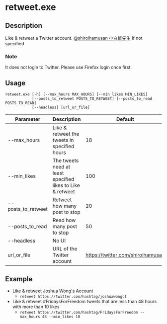 # retweet.exe

## Description
Like & retweet a Twitter account. [@shiroihamusan 小白鼠先生](https://twitter.com/shiroihamusan) if not specified

### Note
It does not login to Twitter. Please use Firefox login once first.

## Usage
```
retweet.exe [-h] [--max_hours MAX_HOURS] [--min_likes MIN_LIKES] 
            [--posts_to_retweet POSTS_TO_RETWEET] [--posts_to_read POSTS_TO_READ] 
            [--headless] [url_or_file]
```
| Parameter         | Description    | Default                       |
|-------------------|----------------|------------------------------|
| --max_hours | Like & retweet the tweets in specified hours | 18    |
| --min_likes | The tweets need at least specified likes to Like & retweet | 100    |
| --posts_to_retweet | Retweet how many post to stop| 20    |
| --posts_to_read | Read how many post to stop | 50    |
| --headless | No UI |     |
| url_or_file | URL of the Twitter account | https://twitter.com/shiroihamusan    |

>

## Example
* Like & retweet Joshua Wong's Account
    * `retweet https://twitter.com/hashtag/joshuawongcf`
* Like & retweet #FridaysForFreedom tweets that are less than 48 hours with more than 10 likes
    * `retweet https://twitter.com/hashtag/FridaysForFreedom --max_hours 48 --min_likes 10`
